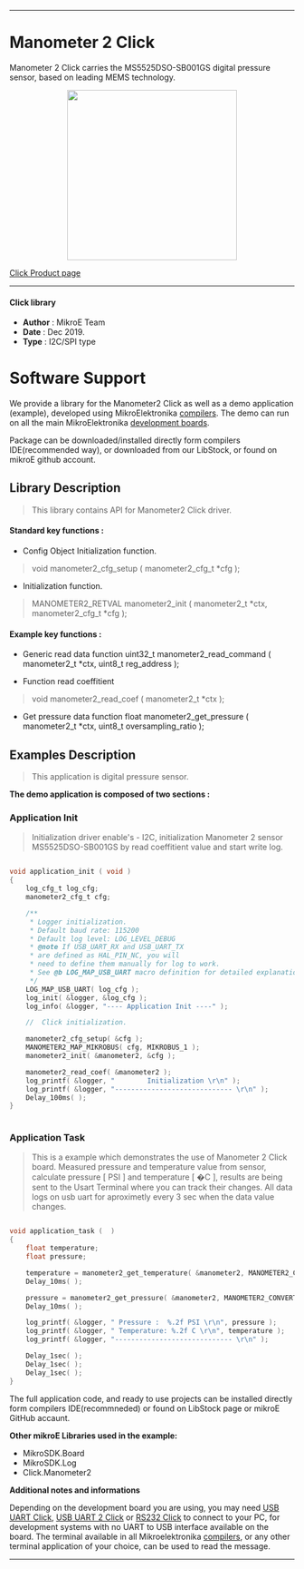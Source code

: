 
---
# Manometer 2 Click

Manometer 2 Click carries the MS5525DSO-SB001GS digital pressure sensor, based on leading MEMS technology.

<p align="center">
  <img src="https://download.mikroe.com/images/click_for_ide/manometer2_click.png" height=300px>
</p>

[Click Product page](https://www.mikroe.com/manometer-2-click)

---


#### Click library 

- **Author**        : MikroE Team
- **Date**          : Dec 2019.
- **Type**          : I2C/SPI type


# Software Support

We provide a library for the Manometer2 Click 
as well as a demo application (example), developed using MikroElektronika 
[compilers](https://shop.mikroe.com/compilers). 
The demo can run on all the main MikroElektronika [development boards](https://shop.mikroe.com/development-boards).

Package can be downloaded/installed directly form compilers IDE(recommended way), or downloaded from our LibStock, or found on mikroE github account. 

## Library Description

> This library contains API for Manometer2 Click driver.

#### Standard key functions :

- Config Object Initialization function.
> void manometer2_cfg_setup ( manometer2_cfg_t *cfg ); 
 
- Initialization function.
> MANOMETER2_RETVAL manometer2_init ( manometer2_t *ctx, manometer2_cfg_t *cfg );

#### Example key functions :

- Generic read data function
uint32_t manometer2_read_command ( manometer2_t *ctx, uint8_t reg_address );

- Function read coeffitient
> void manometer2_read_coef ( manometer2_t *ctx );

- Get pressure data function
float manometer2_get_pressure ( manometer2_t *ctx, uint8_t oversampling_ratio );

## Examples Description

> This application is digital pressure sensor.

**The demo application is composed of two sections :**

### Application Init 

> Initialization driver enable's - I2C,
> initialization Manometer 2 sensor MS5525DSO-SB001GS by read coeffitient value
> and start write log.

```c

void application_init ( void )
{
    log_cfg_t log_cfg;
    manometer2_cfg_t cfg;

    /** 
     * Logger initialization.
     * Default baud rate: 115200
     * Default log level: LOG_LEVEL_DEBUG
     * @note If USB_UART_RX and USB_UART_TX 
     * are defined as HAL_PIN_NC, you will 
     * need to define them manually for log to work. 
     * See @b LOG_MAP_USB_UART macro definition for detailed explanation.
     */
    LOG_MAP_USB_UART( log_cfg );
    log_init( &logger, &log_cfg );
    log_info( &logger, "---- Application Init ----" );

    //  Click initialization.

    manometer2_cfg_setup( &cfg );
    MANOMETER2_MAP_MIKROBUS( cfg, MIKROBUS_1 );
    manometer2_init( &manometer2, &cfg );

    manometer2_read_coef( &manometer2 );
    log_printf( &logger, "        Initialization \r\n" );
    log_printf( &logger, "----------------------------- \r\n" );
    Delay_100ms( );
}
  
```

### Application Task

> This is a example which demonstrates the use of Manometer 2 Click board.
> Measured pressure and temperature value from sensor, calculate pressure [ PSI ] and temperature [ �C ],
> results are being sent to the Usart Terminal where you can track their changes.
> All data logs on usb uart for aproximetly every 3 sec when the data value changes.

```c

void application_task (  )
{
    float temperature;
    float pressure;

    temperature = manometer2_get_temperature( &manometer2, MANOMETER2_CONVERT_4096 );
    Delay_10ms( );

    pressure = manometer2_get_pressure( &manometer2, MANOMETER2_CONVERT_4096 );
    Delay_10ms( );

    log_printf( &logger, " Pressure :  %.2f PSI \r\n", pressure );
    log_printf( &logger, " Temperature: %.2f C \r\n", temperature );
    log_printf( &logger, "----------------------------- \r\n" );

    Delay_1sec( );
    Delay_1sec( );
    Delay_1sec( );
} 

``` 

The full application code, and ready to use projects can be  installed directly form compilers IDE(recommneded) or found on LibStock page or mikroE GitHub accaunt.

**Other mikroE Libraries used in the example:** 

- MikroSDK.Board
- MikroSDK.Log
- Click.Manometer2

**Additional notes and informations**

Depending on the development board you are using, you may need 
[USB UART Click](https://shop.mikroe.com/usb-uart-click), 
[USB UART 2 Click](https://shop.mikroe.com/usb-uart-2-click) or 
[RS232 Click](https://shop.mikroe.com/rs232-click) to connect to your PC, for 
development systems with no UART to USB interface available on the board. The 
terminal available in all Mikroelektronika 
[compilers](https://shop.mikroe.com/compilers), or any other terminal application 
of your choice, can be used to read the message.



---
